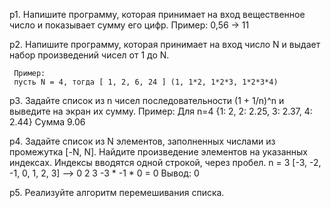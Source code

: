 p1. Напишите программу, которая принимает на вход вещественное число и 
    показывает сумму  его цифр.
    Пример:
    0,56 -> 11


p2.  Напишите программу, которая принимает на вход число N и выдает 
     набор произведений  чисел от 1 до N.

     Пример:
     пусть N = 4, тогда [ 1, 2, 6, 24 ] (1, 1*2, 1*2*3, 1*2*3*4)


p3.  Задайте список из n чисел последовательности (1 + 1/n)^n и 
     выведите на экран их сумму.
     Пример:
     Для n=4 {1: 2, 2: 2.25, 3: 2.37, 4: 2.44} Сумма 9.06


p4.  Задайте список из N элементов, заполненных числами из промежутка [-N, N].
     Найдите произведение элементов на указанных индексах. 
     Индексы вводятся одной строкой, через пробел.
     n = 3
     [-3, -2, -1, 0, 1, 2, 3]
     --> 0 2 3
     -3 * -1 * 0 = 0
     Вывод: 0

p5.  Реализуйте алгоритм перемешивания списка.